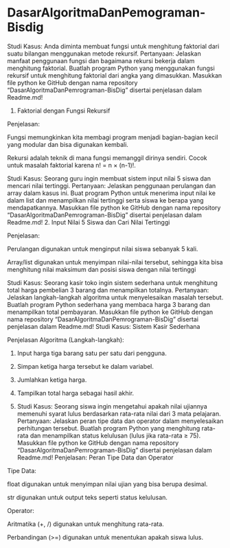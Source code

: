 # DasarAlgoritmaDanPemograman-Bisdig
Studi Kasus: Anda diminta membuat fungsi untuk menghitung faktorial dari suatu bilangan menggunakan metode rekursif. Pertanyaan: Jelaskan manfaat penggunaan fungsi dan bagaimana rekursi bekerja dalam menghitung faktorial. Buatlah program Python yang menggunakan fungsi rekursif untuk menghitung faktorial dari angka yang dimasukkan. Masukkan file python ke GitHub dengan nama repository “DasarAlgoritmaDanPemrograman-BisDig” disertai penjelasan dalam Readme.md!
1. Faktorial dengan Fungsi Rekursif

Penjelasan:

Fungsi memungkinkan kita membagi program menjadi bagian-bagian kecil yang modular dan bisa digunakan kembali.

Rekursi adalah teknik di mana fungsi memanggil dirinya sendiri. Cocok untuk masalah faktorial karena n! = n × (n-1)!.

Studi Kasus: Seorang guru ingin membuat sistem input nilai 5 siswa dan mencari nilai tertinggi. Pertanyaan: Jelaskan penggunaan perulangan dan array dalam kasus ini. Buat program Python untuk menerima input nilai ke dalam list dan menampilkan nilai tertinggi serta siswa ke berapa yang mendapatkannya. Masukkan file python ke GitHub dengan nama repository “DasarAlgoritmaDanPemrograman-BisDig” disertai penjelasan dalam Readme.md!
2. Input Nilai 5 Siswa dan Cari Nilai Tertinggi

Penjelasan:

Perulangan digunakan untuk menginput nilai siswa sebanyak 5 kali.

Array/list digunakan untuk menyimpan nilai-nilai tersebut, sehingga kita bisa menghitung nilai maksimum dan posisi siswa dengan nilai tertinggi

Studi Kasus: Seorang kasir toko ingin sistem sederhana untuk menghitung total harga pembelian 3 barang dan menampilkan totalnya. Pertanyaan: Jelaskan langkah-langkah algoritma untuk menyelesaikan masalah tersebut. Buatlah program Python sederhana yang membaca harga 3 barang dan menampilkan total pembayaran. Masukkan file python ke GitHub dengan nama repository “DasarAlgoritmaDanPemrograman-BisDig” disertai penjelasan dalam Readme.md!
Studi Kasus: Sistem Kasir Sederhana

Penjelasan Algoritma (Langkah-langkah):

1. Input harga tiga barang satu per satu dari pengguna.


2. Simpan ketiga harga tersebut ke dalam variabel.


3. Jumlahkan ketiga harga.


4. Tampilkan total harga sebagai hasil akhir.

5. Studi Kasus: Seorang siswa ingin mengetahui apakah nilai ujiannya memenuhi syarat lulus berdasarkan rata-rata nilai dari 3 mata pelajaran. Pertanyaan: Jelaskan peran tipe data dan operator dalam menyelesaikan perhitungan tersebut. Buatlah program Python yang menghitung rata-rata dan menampilkan status kelulusan (lulus jika rata-rata ≥ 75). Masukkan file python ke GitHub dengan nama repository “DasarAlgoritmaDanPemrograman-BisDig” disertai penjelasan dalam Readme.md!
Penjelasan: Peran Tipe Data dan Operator

Tipe Data:

float digunakan untuk menyimpan nilai ujian yang bisa berupa desimal.

str digunakan untuk output teks seperti status kelulusan.


Operator:

Aritmatika (+, /) digunakan untuk menghitung rata-rata.

Perbandingan (>=) digunakan untuk menentukan apakah siswa lulus.
